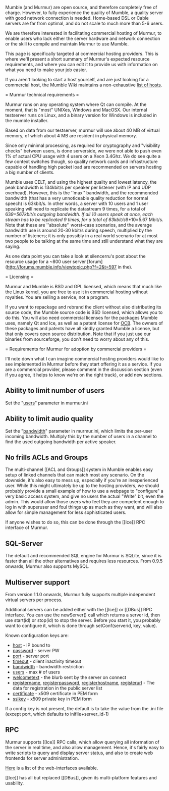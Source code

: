 Mumble (and Murmur) are open source, and therefore completely free of charge. However, to fully experience the quality of Mumble, a quality server with good network connection is needed. Home-based DSL or Cable servers are far from optimal, and do not scale to much more than 5-6 users.

We are therefore interested in facilitating commercial hosting of Murmur, to enable users who lack either the server hardware and network connection or the skill to compile and maintain Murmur to use Mumble. 

This page is specifically targeted at commercial hosting providers. This is where we'll present a short summary of Murmur's expected resource requirements, and where you can edit it to provide us with information on what you need to make your job easier.

If you aren't looking to start a host yourself, and are just looking for a commercial host, the Mumble Wiki maintains a non-exhaustive [list of hosts](Hosters.md).

= Murmur technical requirements =

Murmur runs on any operating system where Qt can compile. At the moment, that is "most" UNIXes, Windows and MacOSX. Our internal testserver runs on Linux, and a binary version for Windows is included in the mumble installer.

Based on data from our testserver, murmur will use about 40 MB of virtual memory, of which about 4 MB are resident in physical memory.

Since only minimal processing, as required for cryptography and "visibility checks" between users, is done serverside, we were not able to push even 1% of actual CPU usage with 4 users on a Xeon 3.4Ghz. We do see quite a few context switches though, so quality network cards and infrastructure capable of handling high packet load are recommended on servers hosting a big number of clients.

Mumble uses CELT, and using the highest quality and lowest latency, the peak bandwidth is 134kbit/s per speaker per listener (with IP and UDP overhead). However, this is the ''max'' bandwidth, and the recommended bandwidth (that has a very unnoticeable quality reduction for normal speech) is 63kbit/s. In other words, a server with 10 users and 1 user speaking will need to replicate the datastream 9 times, for a total of 63*9=567kbit/s outgoing bandwidth. If all 10 users speak at once, each stream has to be replicated 9 times, for a total of 63kbit/s*9*10=5.67 Mbit/s. Note that these are ''absolute'' worst-case scenarios, and the average bandwidth use is around 20-30 kbit/s during speech, multiplied by the number of listeners; it is only possibly in a real world scenario for at most two people to be talking at the same time and still understand what they are saying.

As one data point you can take a look at silencerru's post about the resource usage for a ~800 user server  [forum](http://forums.mumble.info/viewtopic.php?f=2&t=597 in the).

= Licensing =

Murmur and Mumble is BSD and GPL licensed, which means that much like the Linux kernel, you are free to use it in commercial hosting without royalties. You are selling a service, not a program.

If you want to repackage and rebrand the client without also distributing its source code, the Mumble source code is BSD licensed, which allows you to do this. You will also need commercial licenses for the packages Mumble uses, namely Qt and Ice, as well as a patent license for  [OCB](http://www.cs.ucdavis.edu/~rogaway/ocb/). The owners of these packages and patents have all kindly granted Mumble a license, but that only covers open source distribution. Note that if you just use our binaries from sourceforge, you don't need to worry about any of this.

= Requirements for Murmur for adoption by commercial providers =

I'll note down what I can imagine commercial hosting providers would like to see implemented in Murmur before they start offering it as a service. If you are a commercial provider, please comment in the discussion section (even if you agree, it helps to know we're on the right track), or add new sections.

## Ability to limit number of users 

Set the "[users](Murmur.ini#users.md)" parameter in murmur.ini

## Ability to limit audio quality 

Set the "[bandwidth](Murmur.ini#bandwidth.md)" parameter in murmur.ini, which limits the per-user incoming bandwidth. Multiply this by the number of users in a channel to find the used outgoing bandwidth per active speaker.

## No frills ACLs and Groups 
The multi-channel [[ACL and Groups]] system in Mumble enables easy setup of linked channels that can match most any scenario. On the downside, it's also easy to mess up, especially if you're an inexperienced user. While this might ultimately be up to the hosting providers, we should probably provide a small example of how to use a webpage to "configure" a very basic access system, and give no users the actual "Write" bit, even the admin. This would allow those users who feel they are competent enough to log in with superuser and foul things up as much as they want, and will also allow for simple management for less sophisticated users.

If anyone wishes to do so, this can be done through the [[Ice]] RPC interface of Murmur.

## SQL-Server 
The default and recommended SQL engine for Murmur is SQLite, since it is faster than all the other alternatives and requires less resources. From 0.9.5 onwards, Murmur also supports MySQL.

## Multiserver support 
From version 1.1.0 onwards, Murmur fully supports multiple independent virtual servers per process.

Additional servers can be added either with the [[Ice]] or [[DBus]] RPC interface. You can use the newServer() call which returns a server id, then use start(id) or stop(id) to stop the server. Before you start it, you probably want to configure it, which is done through setConf(serverid, key, value). 
 
Known configuration keys are:
* [host](Murmur.ini#host.md) - IP bound to 
* [password](Murmur.ini#password.md) - server PW 
* [port](Murmur.ini#port.md) - server port 
* [timeout](Murmur.ini#timeout.md) - client inactivity timeout 
* [bandwidth](Murmur.ini#bandwidth.md) - bandwidth restriction 
* [users](Murmur.ini#users.md) - max # of users 
* [welcometext](Murmur.ini#welcometext.md) - the blurb sent by the server on connect 
* [registername](Murmur.ini#registername.md), [registerpassword](Murmur.ini#registerpassword.md), [registerhostname](Murmur.ini#registerhostname.md), [registerurl](Murmur.ini#registerurl.md) - The data for registration in the public server list 
* [certificate](Murmur.ini#certificate.md) - x509 certificate in PEM form 
* [sslkey](Murmur.ini#sslkey.md) - x509 private key in PEM form 
 
If a config key is not present, the default is to take the value from the .ini file (except port, which defaults to inifile+server_id-1)

## RPC 
Murmur supports [[Ice]] RPC calls, which allow querying all information of the server in real time, and also allow management. Hence, it's fairly easy to write scripts to query and display server status, and also to create web frontends for server administration. 

[Here](3rd_Party_Applications.md) is a list of the web-interfaces available.

[[Ice]] has all but replaced [[DBus]], given its multi-platform features and usability.


